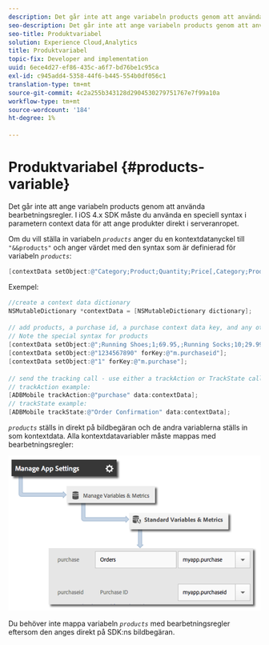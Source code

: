 ```yaml
---
description: Det går inte att ange variabeln products genom att använda bearbetningsregler. I iOS 4.x SDK måste du använda en speciell syntax i parametern context data för att ange produkter direkt i serveranropet.
seo-description: Det går inte att ange variabeln products genom att använda bearbetningsregler. I iOS 4.x SDK måste du använda en speciell syntax i parametern context data för att ange produkter direkt i serveranropet.
seo-title: Produktvariabel
solution: Experience Cloud,Analytics
title: Produktvariabel
topic-fix: Developer and implementation
uuid: 6ece4d27-ef86-435c-a6f7-bd76be1c95ca
exl-id: c945add4-5358-44f6-b445-554b0df056c1
translation-type: tm+mt
source-git-commit: 4c2a255b343128d2904530279751767e7f99a10a
workflow-type: tm+mt
source-wordcount: '184'
ht-degree: 1%

---
```


# Produktvariabel {#products-variable}

Det går inte att ange variabeln products genom att använda bearbetningsregler. I iOS 4.x SDK måste du använda en speciell syntax i parametern context data för att ange produkter direkt i serveranropet.

Om du vill ställa in variabeln *`products`* anger du en kontextdatanyckel till `"&&products"` och anger värdet med den syntax som är definierad för variabeln *`products`*:

```objective-c
[contextData setObject:@"Category;Product;Quantity;Price[,Category;Product;Quantity;Price]" forKey:@"&&products"];
```

Exempel:

```objective-c
//create a context data dictionary 
NSMutableDictionary *contextData = [NSMutableDictionary dictionary]; 
 
// add products, a purchase id, a purchase context data key, and any other data you want to collect. 
// Note the special syntax for products 
[contextData setObject:@";Running Shoes;1;69.95,;Running Socks;10;29.99" forKey:@"&&products"]; 
[contextData setObject:@"1234567890" forKey:@"m.purchaseid"]; 
[contextData setObject:@"1" forKey:@"m.purchase"]; 
 
// send the tracking call - use either a trackAction or TrackState call. 
// trackAction example: 
[ADBMobile trackAction:@"purchase" data:contextData]; 
// trackState example: 
[ADBMobile trackState:@"Order Confirmation" data:contextData]; 
```

*`products`* ställs in direkt på bildbegäran och de andra variablerna ställs in som kontextdata. Alla kontextdatavariabler måste mappas med bearbetningsregler:

![](assets/map-products.png)

Du behöver inte mappa variabeln *`products`* med bearbetningsregler eftersom den anges direkt på SDK:ns bildbegäran.
